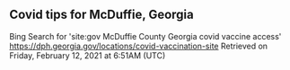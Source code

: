 ## Covid tips for McDuffie, Georgia

Bing Search for 'site:gov McDuffie County Georgia covid vaccine access'
https://dph.georgia.gov/locations/covid-vaccination-site
Retrieved on Friday, February 12, 2021 at 6:51AM (UTC)